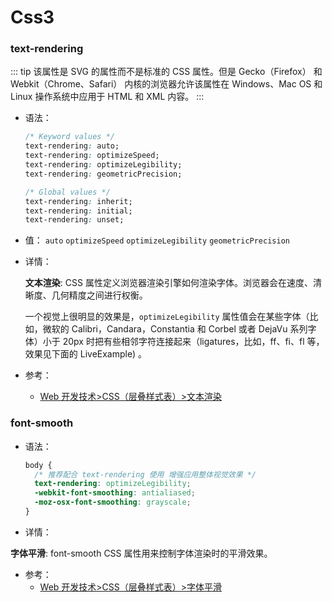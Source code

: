 # Css3

### text-rendering

::: tip
该属性是 SVG 的属性而不是标准的 CSS 属性。但是 Gecko（Firefox） 和 Webkit（Chrome、Safari） 内核的浏览器允许该属性在 Windows、Mac OS 和 Linux 操作系统中应用于 HTML 和 XML 内容。
:::

- 语法：

  ```css
  /* Keyword values */
  text-rendering: auto;
  text-rendering: optimizeSpeed;
  text-rendering: optimizeLegibility;
  text-rendering: geometricPrecision;

  /* Global values */
  text-rendering: inherit;
  text-rendering: initial;
  text-rendering: unset;
  ```

- 值： `auto` `optimizeSpeed` `optimizeLegibility` `geometricPrecision`

- 详情：

  **文本渲染**: CSS 属性定义浏览器渲染引擎如何渲染字体。浏览器会在速度、清晰度、几何精度之间进行权衡。

  一个视觉上很明显的效果是，`optimizeLegibility` 属性值会在某些字体（比如，微软的 Calibri，Candara，Constantia 和 Corbel 或者 DejaVu 系列字体）小于 20px 时把有些相邻字符连接起来（ligatures，比如，ff、fi、fl 等，效果见下面的 LiveExample) 。

- 参考：
  - [Web 开发技术>CSS（层叠样式表）>文本渲染](https://developer.mozilla.org/zh-CN/docs/Web/CSS/text-rendering)

### font-smooth

- 语法：

  ```css
  body {
    /* 推荐配合 text-rendering 使用 增强应用整体视觉效果 */
    text-rendering: optimizeLegibility;
    -webkit-font-smoothing: antialiased;
    -moz-osx-font-smoothing: grayscale;
  }
  ```

- 详情：

**字体平滑**: font-smooth CSS 属性用来控制字体渲染时的平滑效果。

- 参考：
  - [Web 开发技术>CSS（层叠样式表）>字体平滑](https://developer.mozilla.org/zh-CN/docs/Web/CSS/font-smooth)
